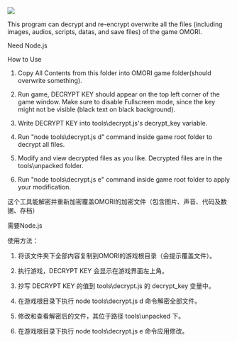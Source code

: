 
![](https://raw.githubusercontent.com/toshirodesu/omori_decrypt/main/title.jpg)



This program can decrypt and re-encrypt overwrite all the files (including images, audios, scripts, datas, and save files) of the game OMORI.

Need Node.js

How to Use

1. Copy All Contents from this folder into OMORI game folder(should overwrite something).

2. Run game, DECRYPT KEY should appear on the top left corner of the game window. Make sure to disable Fullscreen mode, since the key might not be visible (black text on black background).

3. Write DECRYPT KEY into tools\decrypt.js's decrypt_key variable.

4. Run "node tools\decrypt.js d" command inside game root folder to decrypt all files.

5. Modify and view decrypted files as you like. Decrypted files are in the tools\\unpacked folder.

6. Run "node tools\decrypt.js e" command inside game root folder to apply your modification.


这个工具能解密并重新加密覆盖OMORI的加密文件（包含图片、声音、代码及数据、存档）

需要Node.js

使用方法：

1. 将该文件夹下全部内容复制到OMORI的游戏根目录（会提示覆盖文件）。

2. 执行游戏，DECRYPT KEY 会显示在游戏界面左上角。

3. 抄写 DECRYPT KEY 的值到 tools\decrypt.js 的 decrypt_key 变量中。

4. 在游戏根目录下执行 node tools\decrypt.js d 命令解密全部文件。

5. 修改和查看解密后的文件，其位于路径 tools\unpacked 下。

6. 在游戏根目录下执行 node tools\decrypt.js e 命令应用修改。
